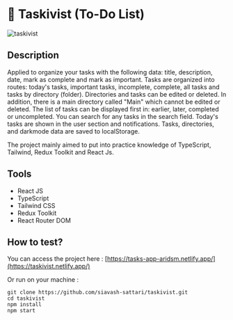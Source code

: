 # 📅 Taskivist (To-Do List)

![taskivist](https://user-images.githubusercontent.com/88406720/232632362-1094a860-66d1-4ed3-b2b0-fe8002032a55.JPG)

## Description

Applied to organize your tasks with the following data: title, description, date, mark as complete and mark as important. 
Tasks are organized into routes: today's tasks, important tasks, incomplete, complete, all tasks and tasks by directory (folder). 
Directories and tasks can be edited or deleted. In addition, there is a main directory called "Main" which cannot be edited or deleted. 
The list of tasks can be displayed first in: earlier, later, completed or uncompleted. You can search for any tasks in the search field. Today's tasks are shown in the user section and notifications. Tasks, directories, and darkmode data are saved to localStorage.

The project mainly aimed to put into practice knowledge of TypeScript, Tailwind, Redux Toolkit and React Js.

## Tools

- React JS
- TypeScript
- Tailwind CSS
- Redux Toolkit
- React Router DOM

## How to test?

You can access the project here : [https://tasks-app-aridsm.netlify.app/](https://taskivist.netlify.app/)

Or run on your machine :

``` 
git clone https://github.com/siavash-sattari/taskivist.git
cd taskivist
npm install
npm start

```
